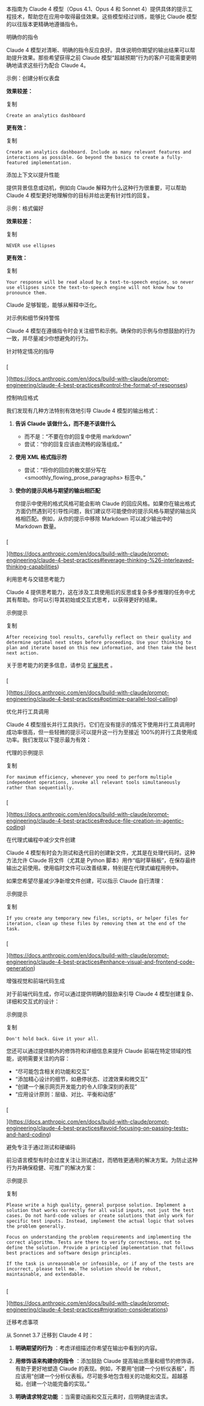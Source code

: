 本指南为 Claude 4 模型（Opus 4.1、Opus 4 和 Sonnet 4）提供具体的提示工程技术，帮助您在应用中取得最佳效果。这些模型经过训练，能够比 Claude 模型的以往版本更精确地遵循指令。

明确你的指令

Claude 4 模型对清晰、明确的指令反应良好。具体说明你期望的输出结果可以帮助提升效果。那些希望获得之前 Claude 模型“超越预期”行为的客户可能需要更明确地请求这些行为配合 Claude 4。

示例：创建分析仪表盘

**效果较差：**

复制

```text
Create an analytics dashboard
```

**更有效：**

复制

```text
Create an analytics dashboard. Include as many relevant features and interactions as possible. Go beyond the basics to create a fully-featured implementation.
```


添加上下文以提升性能

提供背景信息或动机，例如向 Claude 解释为什么这种行为很重要，可以帮助 Claude 4 模型更好地理解你的目标并给出更有针对性的回复。

示例：格式偏好

**效果较差：**

复制

```text
NEVER use ellipses
```

**更有效：**

复制

```text
Your response will be read aloud by a text-to-speech engine, so never use ellipses since the text-to-speech engine will not know how to pronounce them.
```

Claude 足够智能，能够从解释中泛化。



对示例和细节保持警惕

Claude 4 模型在遵循指令时会关注细节和示例。确保你的示例与你想鼓励的行为一致，并尽量减少你想避免的行为。


针对特定情况的指导

### 

[​

](https://docs.anthropic.com/en/docs/build-with-claude/prompt-engineering/claude-4-best-practices#control-the-format-of-responses)

控制响应格式

我们发现有几种方法特别有效地引导 Claude 4 模型的输出格式：

1. **告诉 Claude 该做什么，而不是不该做什么**
    
    - 而不是：“不要在你的回复中使用 markdown”
    - 尝试：“你的回复应该由流畅的段落组成。”
2. **使用 XML 格式指示符**
    
    - 尝试：“将你的回应的散文部分写在 <smoothly_flowing_prose_paragraphs> 标签中。”
3. **使你的提示风格与期望的输出相匹配**
    
    你提示中使用的格式风格可能会影响 Claude 的回应风格。如果你在输出格式方面仍然遇到可引导性问题，我们建议尽可能使你的提示风格与期望的输出风格相匹配。例如，从你的提示中移除 Markdown 可以减少输出中的 Markdown 数量。
    

### 

[​

](https://docs.anthropic.com/en/docs/build-with-claude/prompt-engineering/claude-4-best-practices#leverage-thinking-%26-interleaved-thinking-capabilities)

利用思考与交错思考能力

Claude 4 提供思考能力，这在涉及工具使用后的反思或复杂多步推理的任务中尤其有帮助。你可以引导其初始或交互式思考，以获得更好的结果。

示例提示

复制

```text
After receiving tool results, carefully reflect on their quality and determine optimal next steps before proceeding. Use your thinking to plan and iterate based on this new information, and then take the best next action.
```

关于思考能力的更多信息，请参见 [扩展思考](https://docs.anthropic.com/en/docs/build-with-claude/extended-thinking) 。

### 

[​

](https://docs.anthropic.com/en/docs/build-with-claude/prompt-engineering/claude-4-best-practices#optimize-parallel-tool-calling)

优化并行工具调用

Claude 4 模型擅长并行工具执行。它们在没有提示的情况下使用并行工具调用时成功率很高，但一些轻微的提示可以提升这一行为至接近 100%的并行工具使用成功率。我们发现以下提示最为有效：

代理的示例提示

复制

```text
For maximum efficiency, whenever you need to perform multiple independent operations, invoke all relevant tools simultaneously rather than sequentially.
```

### 

[​

](https://docs.anthropic.com/en/docs/build-with-claude/prompt-engineering/claude-4-best-practices#reduce-file-creation-in-agentic-coding)

在代理式编程中减少文件创建

Claude 4 模型有时会为测试和迭代目的创建新文件，尤其是在处理代码时。这种方法允许 Claude 将文件（尤其是 Python 脚本）用作“临时草稿板”，在保存最终输出之前使用。使用临时文件可以改善结果，特别是在代理式编程用例中。

如果您希望尽量减少净新增文件创建，可以指示 Claude 自行清理：

示例提示

复制

```text
If you create any temporary new files, scripts, or helper files for iteration, clean up these files by removing them at the end of the task.
```

### 

[​

](https://docs.anthropic.com/en/docs/build-with-claude/prompt-engineering/claude-4-best-practices#enhance-visual-and-frontend-code-generation)

增强视觉和前端代码生成

对于前端代码生成，你可以通过提供明确的鼓励来引导 Claude 4 模型创建复杂、详细和交互式的设计：

示例提示

复制

```text
Don't hold back. Give it your all.
```

您还可以通过提供额外的修饰符和详细信息来提升 Claude 前端在特定领域的性能，说明需要关注的内容：

- “尽可能包含相关的功能和交互”
- “添加精心设计的细节，如悬停状态、过渡效果和微交互”
- “创建一个展示网页开发能力的令人印象深刻的表现”
- “应用设计原则：层级、对比、平衡和动感”

### 

[​

](https://docs.anthropic.com/en/docs/build-with-claude/prompt-engineering/claude-4-best-practices#avoid-focusing-on-passing-tests-and-hard-coding)

避免专注于通过测试和硬编码

前沿语言模型有时会过度关注让测试通过，而牺牲更通用的解决方案。为防止这种行为并确保稳健、可推广的解决方案：

示例提示

复制

```text
Please write a high quality, general purpose solution. Implement a solution that works correctly for all valid inputs, not just the test cases. Do not hard-code values or create solutions that only work for specific test inputs. Instead, implement the actual logic that solves the problem generally.

Focus on understanding the problem requirements and implementing the correct algorithm. Tests are there to verify correctness, not to define the solution. Provide a principled implementation that follows best practices and software design principles.

If the task is unreasonable or infeasible, or if any of the tests are incorrect, please tell me. The solution should be robust, maintainable, and extendable.
```

## 

[​

](https://docs.anthropic.com/en/docs/build-with-claude/prompt-engineering/claude-4-best-practices#migration-considerations)

迁移考虑事项

从 Sonnet 3.7 迁移到 Claude 4 时：

1. **明确期望的行为** ：考虑详细描述你希望在输出中看到的内容。
    
2. **用修饰语来构建你的指令** ：添加鼓励 Claude 提高输出质量和细节的修饰语，有助于更好地塑造 Claude 的表现。例如，不要用“创建一个分析仪表板”，而应该用“创建一个分析仪表板。尽可能多地包含相关的功能和交互。超越基础，创建一个功能完备的实现。”
    
3. **明确请求特定功能** ：当需要动画和交互元素时，应明确提出请求。